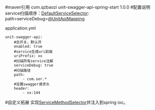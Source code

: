 #maven引用
    <dependency>
        <groupId>com.qzbaozi</groupId>
        <artifactId>unit-swagger-api-spring-start</artifactId>
        <version>1.0.0</version>
    </dependency>
#配置说明
service扫描顺序：[DefaultServiceSelector](unit-swagger-api-core/src/main/java/com/qzbaozi/api/swagger/selector/DefaultServiceSelector.java):
path>serviceDebug>[@UnitApiMapping](unit-swagger-api-core/src/main/java/com/qzbaozi/api/annotation/UnitApiMapping.java)

application.yml

    unit-swagger-api:
        #总开关，默认开
        enabled: true
        #service生成uri前缀
        uriPrefix: xx
        #扫描所有service注解
        serviceDebug: true
        #扫描路径
        path:
            - com.ser.*
        #设置swagger请求头
        header:
            - xx:144


#自定义拓展
实现[ServiceMethodSelector](unit-swagger-api-core/src/main/java/com/qzbaozi/api/swagger/selector/ServiceMethodSelector.java)并注入到spring ioc。
